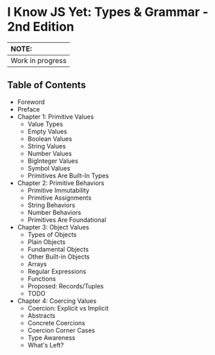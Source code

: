 # I Know JS Yet: Types & Grammar - 2nd Edition

| NOTE: |
| :--- |
| Work in progress |

## Table of Contents

* Foreword
* Preface
* Chapter 1: Primitive Values
	* Value Types
    * Empty Values
    * Boolean Values
    * String Values
    * Number Values
    * BigInteger Values
    * Symbol Values
    * Primitives Are Built-In Types
* Chapter 2: Primitive Behaviors
    * Primitive Immutability
    * Primitive Assignments
    * String Behaviors
    * Number Behaviors
    * Primitives Are Foundational
* Chapter 3: Object Values
    * Types of Objects
    * Plain Objects
    * Fundamental Objects
    * Other Built-in Objects
    * Arrays
    * Regular Expressions
    * Functions
    * Proposed: Records/Tuples
    * TODO
* Chapter 4: Coercing Values
    * Coercion: Explicit vs Implicit
    * Abstracts
    * Concrete Coercions
    * Coercion Corner Cases
    * Type Awareness
    * What's Left?

